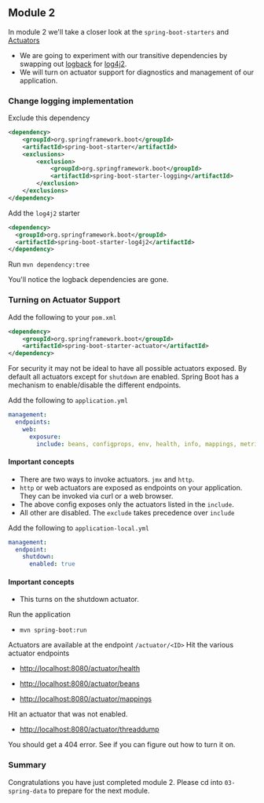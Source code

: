 ## Module 2

In module 2 we'll take a closer look at the `spring-boot-starters` and [Actuators](https://docs.spring.io/spring-boot/docs/current/reference/html/production-ready-endpoints.html)
* We are going to experiment with our transitive dependencies by swapping out [logback](https://logback.qos.ch/) for [log4j2](https://logging.apache.org/log4j/2.x/).  
* We will turn on actuator support for diagnostics and management of our application. 

### Change logging implementation

Exclude this dependency 

```xml
<dependency>
    <groupId>org.springframework.boot</groupId>
    <artifactId>spring-boot-starter</artifactId>
    <exclusions>
        <exclusion>
            <groupId>org.springframework.boot</groupId>
            <artifactId>spring-boot-starter-logging</artifactId>
        </exclusion>
    </exclusions>
</dependency>
```

Add the `log4j2` starter

```xml
<dependency>
  <groupId>org.springframework.boot</groupId>
  <artifactId>spring-boot-starter-log4j2</artifactId>
</dependency>
```

Run `mvn dependency:tree`

You'll notice the logback dependencies are gone. 

### Turning on Actuator Support

Add the following to your `pom.xml`

```xml
<dependency>
	<groupId>org.springframework.boot</groupId>
	<artifactId>spring-boot-starter-actuator</artifactId>
</dependency>
```

For security it may not be ideal to have all possible actuators exposed. 
By default all actuators except for `shutdown` are enabled. 
Spring Boot has a mechanism to enable/disable the different endpoints. 

Add the following to `application.yml`

```yml
management:
  endpoints:
    web:
      exposure:
        include: beans, configprops, env, health, info, mappings, metrics, shutdown
```

#### Important concepts
* There are two ways to invoke actuators. `jmx` and `http`.
* `http` or web actuators are exposed as endpoints on your application. They can be invoked via curl or a web browser.
* The above config exposes only the actuators listed in the `include`. 
* All other are disabled. The `exclude` takes precedence over `include`

Add the following to `application-local.yml`

```yml
management:
  endpoint:
    shutdown:
      enabled: true
```

#### Important concepts
* This turns on the shutdown actuator. 

Run the application 

* `mvn spring-boot:run`

Actuators are available at the endpoint  `/actuator/<ID>`
Hit the various actuator endpoints

* [http://localhost:8080/actuator/health](http://localhost:8080/actuator/health)

* [http://localhost:8080/actuator/beans](http://localhost:8080/actuator/beans)

* [http://localhost:8080/actuator/mappings](http://localhost:8080/actuator/mappings)

Hit an actuator that was not enabled. 

* [http://localhost:8080/actuator/threaddump](http://localhost:8080/actuator/threaddump)

You should get a 404 error. See if you can figure out how to turn it on.  


### Summary

Congratulations you have just completed module 2. 
Please cd into `03-spring-data` to prepare for the next module. 
